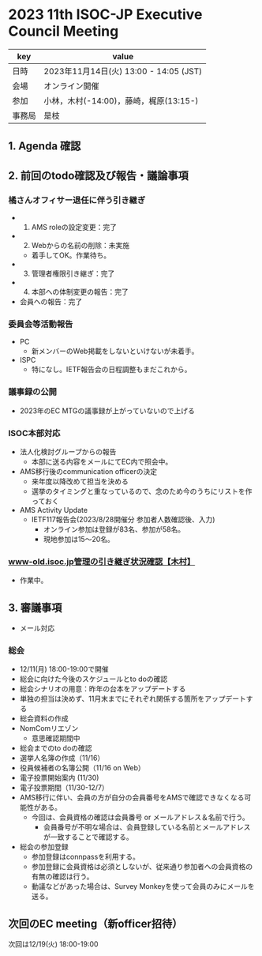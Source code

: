 # 2023 11th ISOC-JP Executive Council Meeting 
|key|value|
|---|------|
|日時| 2023年11月14日(火) 13:00 - 14:05 (JST) |
|会場|オンライン開催|
|参加|小林，木村(-14:00)，藤崎，梶原(13:15-)|
|事務局|是枝|
## 1. Agenda 確認

## 2. 前回のtodo確認及び報告・議論事項
### 橘さんオフィサー退任に伴う引き継ぎ
- 1) AMS roleの設定変更：完了
- 2) Webからの名前の削除：未実施
  - 着手してOK。作業待ち。
- 3) 管理者権限引き継ぎ：完了
- 4) 本部への体制変更の報告：完了
- 会員への報告：完了

### 委員会等活動報告
- PC
  - 新メンバーのWeb掲載をしないといけないが未着手。
- ISPC
  - 特になし。IETF報告会の日程調整もまだこれから。

### 議事録の公開
- 2023年のEC MTGの議事録が上がっていないので上げる

### ISOC本部対応
- 法人化検討グループからの報告
  - 本部に送る内容をメールにてEC内で照会中。
- AMS移行後のcommunication officerの決定
  - 来年度以降改めて担当を決める
  - 選挙のタイミングと重なっているので、念のため今のうちにリストを作っておく
- AMS Activity Update
  - IETF117報告会(2023/8/28開催分 参加者人数確認後、入力)
    - オンライン参加は登録が83名、参加が58名。
    - 現地参加は15～20名。

### www-old.isoc.jp管理の引き継ぎ状況確認【木村】
- 作業中。

## 3. 審議事項

- メール対応

### 総会
- 12/11(月) 18:00-19:00で開催
- 総会に向けた今後のスケジュールとto doの確認
 - 総会シナリオの用意：昨年の台本をアップデートする
  - 単独の担当は決めず、11月末までにそれぞれ関係する箇所をアップデートする
 - 総会資料の作成
 - NomComリエゾン
   - 意思確認期間中
- 総会までのto doの確認
 - 選挙人名簿の作成（11/16） 
 - 役員候補者の名簿公開（11/16 on Web）
 - 電子投票開始案内 (11/30)
 - 電子投票期間（11/30-12/7）
- AMS移行に伴い、会員の方が自分の会員番号をAMSで確認できなくなる可能性がある。
  - 今回は、会員資格の確認は会員番号 or メールアドレス＆名前で行う。
    - 会員番号が不明な場合は、会員登録している名前とメールアドレスが一致することで確認する。
- 総会の参加登録
  - 参加登録はconnpassを利用する。
  - 参加登録に会員資格は必須としないが、従来通り参加者への会員資格の有無の確認は行う。
  - 動議などがあった場合は、Survey Monkeyを使って会員のみにメールを送る。

## 次回のEC meeting（新officer招待）

次回は12/19(火) 18:00-19:00
